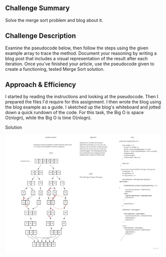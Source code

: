 ## Challenge Summary

Solve the merge sort problem and blog about it.

## Challenge Description

Examine the pseudocode below, then follow the steps using the given example array to trace the
method. Document your reasoning by writing a blog post that includes a visual representation of the
result after each iteration. Once you've finished your article, use the pseudocode given to create a
functioning, tested Merge Sort solution.

## Approach & Efficiency

I started by reading the instructions and looking at the pseudocode. Then I prepared the files I'd
require for this assignment. I then wrote the blog using the blog example as a guide. I sketched up
the blog's whiteboard and jotted down a quick rundown of the code. For this task, the Big O is space
O(nlogn), while the Big O is time O(nlogn).

Solution

![challenge27](./challenge27.jpg)
